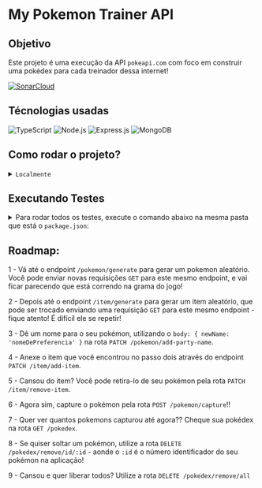 # My Pokemon Trainer API

## Objetivo
Este projeto é uma execução da API `pokeapi.com` com foco em construir uma pokédex para cada treinador dessa internet! 

[![SonarCloud](https://sonarcloud.io/images/project_badges/sonarcloud-white.svg)](https://sonarcloud.io/summary/new_code?id=rafaelPermec_pokemon-trainer-party)

## Técnologias usadas

![TypeScript](https://img.shields.io/badge/TypeScript-007ACC?style=for-the-badge&logo=typescript&logoColor=white)
![Node.js](https://img.shields.io/badge/Node.js-43853D?style=for-the-badge&logo=node.js&logoColor=white)
![Express.js](https://img.shields.io/badge/express.js-%23404d59.svg?style=for-the-badge&logo=express&logoColor=%2361DAFB)
![MongoDB](https://img.shields.io/badge/MongoDB-%234ea94b.svg?style=for-the-badge&logo=mongodb&logoColor=white)


## Como rodar o projeto?

<details>
<summary><code>Localmente</code></summary>
  
  1 - Dê o fork no projeto e clone-o para sua maquina com o comando 
  `git clone git@github.com:rafaelPermec/pokemon-trainer-party.git`
  em seu terminal.
  
  2 - Entre com o comando `cd pokemon-trainer-party && npm install` para entrar no diretório principal e instalar as dependências do projeto.
  
  3 - Crie um arquivo `.env` e configure as variáveis de ambiente
   ```js
   PORT=3001
   DB_MONGO_URI=`mongodb://localhost:27017/${nomeDeSeBancoDeDados}`
   DB_MONGO_DBNAME='nomeDeSeBancoDeDados'
   ```
  
  4 - Digite `npm start` ou `npm run dev` para começar a rodar o servidor. Ele estará na porta `3001`.
  
  5 - Abra seu GUI preferido (Postman, Insomnia ou Thunder Cliente) para fazer as requisições à minha API! 😃
  
  6 - Não se esqueça de direcionar sua GUI de requisições ou Browser para `http://localhost:3001`.
  
  7 - Para visualizar a documentação, basta acessar  `http://localhost:3001/api-doc`
  
 </details>

## Executando Testes

<details>
<summary>Para rodar todos os testes, execute o comando abaixo na mesma pasta que está o <code>package.json</code>:</summary></code>

  ```
    npm run test
  ```
</details>

## Roadmap:

  1 - Vá até o endpoint `/pokemon/generate` para gerar um pokemon aleatório. Você pode enviar novas requisições `GET` para este mesmo endpoint, e vai ficar parecendo que está correndo na grama do jogo!
  
  2 - Depois até o endpoint `/item/generate` para gerar um item aleatório, que pode ser trocado enviando uma requisição `GET` para este mesmo endpoint - fique atento! É difícil ele se repetir!
  
  3 - Dê um nome para o seu pokémon, utilizando o `body: { newName: 'nomeDePreferencia' }` na rota `PATCH /pokemon/add-party-name`.
  
  4 - Anexe o item que você encontrou no passo dois através do endpoint `PATCH /item/add-item`.
  
  5 - Cansou do item? Você pode retira-lo de seu pokémon pela rota `PATCH /item/remove-item`.
  
  6 - Agora sim, capture o pokémon pela rota `POST /pokemon/capture`!!
  
  7 - Quer ver quantos pokemons capturou até agora?? Cheque sua pokédex na rota `GET /pokedex`.
  
  8 - Se quiser soltar um pokémon, utilize a rota `DELETE /pokedex/remove/id/:id` - aonde o `:id` é o número identificador do seu pokémon na aplicação!
  
  9 - Cansou e quer liberar todos? Utilize a rota `DELETE /pokedex/remove/all` 
